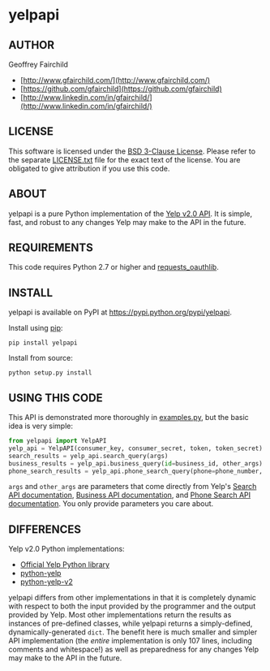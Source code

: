 # yelpapi

## AUTHOR
Geoffrey Fairchild
* [http://www.gfairchild.com/](http://www.gfairchild.com/)
* [https://github.com/gfairchild](https://github.com/gfairchild)
* [http://www.linkedin.com/in/gfairchild/](http://www.linkedin.com/in/gfairchild/)

## LICENSE
This software is licensed under the [BSD 3-Clause License](http://opensource.org/licenses/BSD-3-Clause). Please refer to the separate [LICENSE.txt](LICENSE.txt) file for the exact text of the license. You are obligated to give attribution if you use this code.

## ABOUT
yelpapi is a pure Python implementation of the [Yelp v2.0 API](https://www.yelp.com/developers/documentation/v2/overview). It is simple, fast, and robust to any changes Yelp may make to the API in the future.

## REQUIREMENTS
This code requires Python 2.7 or higher and [requests_oauthlib](https://github.com/requests/requests-oauthlib).

## INSTALL
yelpapi is available on PyPI at https://pypi.python.org/pypi/yelpapi.

Install using [pip](http://www.pip-installer.org/):

    pip install yelpapi

Install from source:

    python setup.py install

## USING THIS CODE
This API is demonstrated more thoroughly in [examples.py](examples/examples.py), but the basic idea is very simple:

```python
from yelpapi import YelpAPI
yelp_api = YelpAPI(consumer_key, consumer_secret, token, token_secret)
search_results = yelp_api.search_query(args)
business_results = yelp_api.business_query(id=business_id, other_args)
phone_search_results = yelp_api.phone_search_query(phone=phone_number, other_args)
```

`args` and `other_args` are parameters that come directly from Yelp's [Search API documentation](https://www.yelp.com/developers/documentation/v2/search_api), [Business API documentation](https://www.yelp.com/developers/documentation/v2/business), and [Phone Search API documentation](https://www.yelp.com/developers/documentation/v2/phone_search). You only provide parameters you care about.

## DIFFERENCES
Yelp v2.0 Python implementations:

* [Official Yelp Python library](https://github.com/Yelp/yelp-python)
* [python-yelp](https://github.com/adamhadani/python-yelp)
* [python-yelp-v2](https://github.com/mathisonian/python-yelp-v2)

yelpapi differs from other implementations in that it is completely dynamic with respect to both the input provided by the programmer and the output provided by Yelp. Most other implementations return the results as instances of pre-defined classes, while yelpapi returns a simply-defined, dynamically-generated `dict`. The benefit here is much smaller and simpler API implementation (the *entire* implementation is only 107 lines, including comments and whitespace!) as well as preparedness for any changes Yelp may make to the API in the future.
